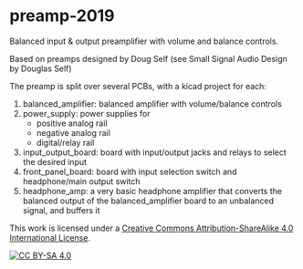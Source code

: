 # preamp-2019

Balanced input & output preamplifier with volume and balance controls.

Based on preamps designed by Doug Self (see Small Signal Audio Design by Douglas Self)

The preamp is split over several PCBs, with a kicad project for each:
1. balanced_amplifier: balanced amplifier with volume/balance controls
2. power_supply: power supplies for
    - positive analog rail
    - negative analog rail
    - digital/relay rail
3. input_output_board: board with input/output jacks and relays to select the desired input
4. front_panel_board: board with input selection switch and headphone/main output switch
5. headphone_amp: a very basic headphone amplifier that converts the balanced
   output of the balanced_amplifier board to an unbalanced signal, and buffers it

This work is licensed under a [Creative Commons Attribution-ShareAlike 4.0
International License][cc-by-sa].

[![CC BY-SA 4.0][cc-by-sa-image]][cc-by-sa]

[cc-by-sa]: http://creativecommons.org/licenses/by-sa/4.0/
[cc-by-sa-image]: https://licensebuttons.net/l/by-sa/4.0/88x31.png
[cc-by-sa-shield]: https://img.shields.io/badge/License-CC%20BY--SA%204.0-lightgrey.svg
